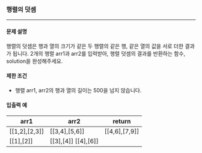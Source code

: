 ### 행렬의 덧셈
---

#### 문제 설명
행렬의 덧셈은 행과 열의 크기가 같은 두 행렬의 같은 행, 같은 열의 값을 서로 더한 결과가 됩니다. 2개의 행렬 arr1과 arr2를 입력받아, 행렬 덧셈의 결과를 반환하는 함수, solution을 완성해주세요.

#### 제한 조건
* 행렬 arr1, arr2의 행과 열의 길이는 500을 넘지 않습니다.

#### 입출력 예

|arr1|	arr2|	return|
|----|-----|-----|
|[[1,2],[2,3]]|	[[3,4],[5,6]]|	[[4,6],[7,9]]|
|[[1],[2]]|	[[3],[4]]	[[4],[6]]|
